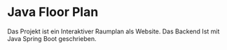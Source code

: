 # Java Floor Plan

Das Projekt ist ein Interaktiver Raumplan als Website.
Das Backend Ist mit Java Spring Boot geschrieben.